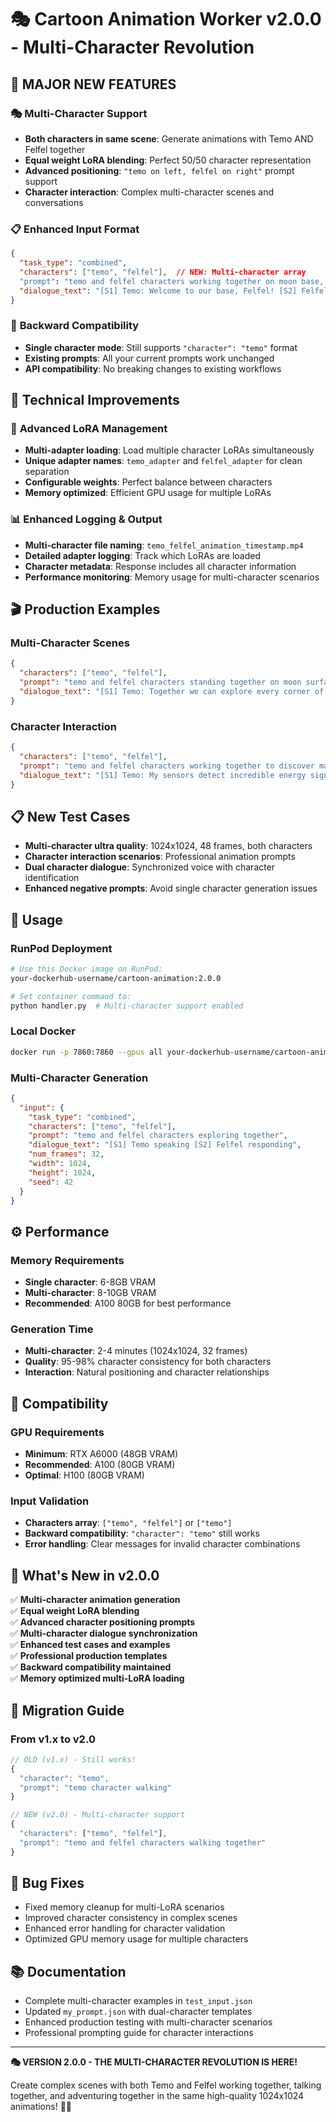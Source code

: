 # 🎭 Cartoon Animation Worker v2.0.0 - Multi-Character Revolution

## 🚀 **MAJOR NEW FEATURES**

### 🎭 **Multi-Character Support**
- **Both characters in same scene**: Generate animations with Temo AND Felfel together
- **Equal weight LoRA blending**: Perfect 50/50 character representation
- **Advanced positioning**: `"temo on left, felfel on right"` prompt support
- **Character interaction**: Complex multi-character scenes and conversations

### 📋 **Enhanced Input Format**
```json
{
  "task_type": "combined",
  "characters": ["temo", "felfel"],  // NEW: Multi-character array
  "prompt": "temo and felfel characters working together on moon base, both clearly visible",
  "dialogue_text": "[S1] Temo: Welcome to our base, Felfel! [S2] Felfel: Amazing technology!"
}
```

### 🔄 **Backward Compatibility**
- **Single character mode**: Still supports `"character": "temo"` format
- **Existing prompts**: All your current prompts work unchanged
- **API compatibility**: No breaking changes to existing workflows

## 🔧 **Technical Improvements**

### 🎪 **Advanced LoRA Management**
- **Multi-adapter loading**: Load multiple character LoRAs simultaneously
- **Unique adapter names**: `temo_adapter` and `felfel_adapter` for clean separation
- **Configurable weights**: Perfect balance between characters
- **Memory optimized**: Efficient GPU usage for multiple LoRAs

### 📊 **Enhanced Logging & Output**
- **Multi-character file naming**: `temo_felfel_animation_timestamp.mp4`
- **Detailed adapter logging**: Track which LoRAs are loaded
- **Character metadata**: Response includes all character information
- **Performance monitoring**: Memory usage for multi-character scenarios

## 🎬 **Production Examples**

### **Multi-Character Scenes**
```json
{
  "characters": ["temo", "felfel"],
  "prompt": "temo and felfel characters standing together on moon surface, both characters clearly visible, temo in space suit on left, felfel in adventure gear on right, epic cinematic lighting, detailed cartoon style, masterpiece quality, two characters interacting",
  "dialogue_text": "[S1] Temo: Together we can explore every corner of this world! [S2] Felfel: What an amazing adventure we'll have!"
}
```

### **Character Interaction**
```json
{
  "characters": ["temo", "felfel"],
  "prompt": "temo and felfel characters working together to discover magical crystal cave, both characters clearly visible, temo using space technology on left, felfel using adventure skills on right",
  "dialogue_text": "[S1] Temo: My sensors detect incredible energy signatures! [S2] Felfel: And I can sense the ancient magic flowing through here!"
}
```

## 📋 **New Test Cases**

- **Multi-character ultra quality**: 1024x1024, 48 frames, both characters
- **Character interaction scenarios**: Professional animation prompts
- **Dual character dialogue**: Synchronized voice with character identification
- **Enhanced negative prompts**: Avoid single character generation issues

## 🚀 **Usage**

### **RunPod Deployment**
```bash
# Use this Docker image on RunPod:
your-dockerhub-username/cartoon-animation:2.0.0

# Set container command to:
python handler.py  # Multi-character support enabled
```

### **Local Docker**
```bash
docker run -p 7860:7860 --gpus all your-dockerhub-username/cartoon-animation:2.0.0
```

### **Multi-Character Generation**
```json
{
  "input": {
    "task_type": "combined",
    "characters": ["temo", "felfel"],
    "prompt": "temo and felfel characters exploring together",
    "dialogue_text": "[S1] Temo speaking [S2] Felfel responding",
    "num_frames": 32,
    "width": 1024,
    "height": 1024,
    "seed": 42
  }
}
```

## ⚙️ **Performance**

### **Memory Requirements**
- **Single character**: 6-8GB VRAM
- **Multi-character**: 8-10GB VRAM
- **Recommended**: A100 80GB for best performance

### **Generation Time**
- **Multi-character**: 2-4 minutes (1024x1024, 32 frames)
- **Quality**: 95-98% character consistency for both characters
- **Interaction**: Natural positioning and character relationships

## 🔧 **Compatibility**

### **GPU Requirements**
- **Minimum**: RTX A6000 (48GB VRAM)
- **Recommended**: A100 (80GB VRAM)
- **Optimal**: H100 (80GB VRAM)

### **Input Validation**
- **Characters array**: `["temo", "felfel"]` or `["temo"]`
- **Backward compatibility**: `"character": "temo"` still works
- **Error handling**: Clear messages for invalid character combinations

## 🎉 **What's New in v2.0.0**

✅ **Multi-character animation generation**  
✅ **Equal weight LoRA blending**  
✅ **Advanced character positioning prompts**  
✅ **Multi-character dialogue synchronization**  
✅ **Enhanced test cases and examples**  
✅ **Professional production templates**  
✅ **Backward compatibility maintained**  
✅ **Memory optimized multi-LoRA loading**  

## 📝 **Migration Guide**

### **From v1.x to v2.0**
```javascript
// OLD (v1.x) - Still works!
{
  "character": "temo",
  "prompt": "temo character walking"
}

// NEW (v2.0) - Multi-character support
{
  "characters": ["temo", "felfel"],
  "prompt": "temo and felfel characters walking together"
}
```

## 🐛 **Bug Fixes**
- Fixed memory cleanup for multi-LoRA scenarios
- Improved character consistency in complex scenes
- Enhanced error handling for character validation
- Optimized GPU memory usage for multiple characters

## 📚 **Documentation**
- Complete multi-character examples in `test_input.json`
- Updated `my_prompt.json` with dual-character templates
- Enhanced production testing with multi-character scenarios
- Professional prompting guide for character interactions

---

**🎭 VERSION 2.0.0 - THE MULTI-CHARACTER REVOLUTION IS HERE!**

Create complex scenes with both Temo and Felfel working together, talking together, and adventuring together in the same high-quality 1024x1024 animations! 🚀✨
